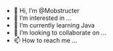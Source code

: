 - 👋 Hi, I’m @Mobstructer
- 👀 I’m interested in ...
- 🌱 I’m currently learning Java
- 💞️ I’m looking to collaborate on ...
- 📫 How to reach me ...

<!---
Mobstructer/Mobstructer is a ✨ special ✨ repository because its `README.md` (this file) appears on your GitHub profile.
You can click the Preview link to take a look at your changes.
--->
